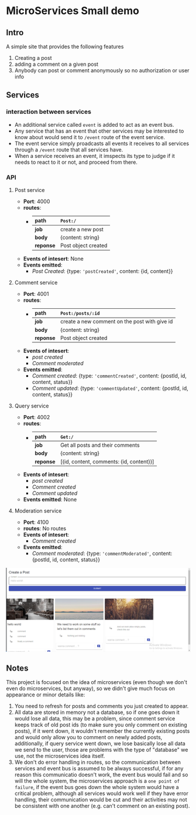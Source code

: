 # MicroServices Small demo

## Intro

A simple site that provides the following features

1. Creating a post
2. adding a comment on a given post
3. Anybody can post or comment anonymously so no authorization or user info

## Services

### interaction between services

* An additional service called `event` is added to act as an event bus.  
* Any service that has an event that other services may be interested to know about would send it to `/event` route of the event service.  
* The event service simply proadcasts all events it receives to all services through a `/event` route that all services have.
* When a service receives an event, it imspects its type to judge if it needs to react to it or not, and proceed from there.

### API

1. Post service
   * **Port**: 4000
   * **routes**:
      * | **path** | `Post:/` |  
        |-|-|
        | **job** | create a new post |  
        | **body** | {content: string} |  
        | **reponse** | Post object created |  
   * **Events of intesert**: None
   * **Events emitted**:
     * *Post Created*: {type: `'postCreated'`, content: {id, content}}

2. Comment service
   * **Port**: 4001
   * **routes**:
      * | **path** | `Post:/posts/:id` |
        |------|-------------------|
        | **job** | create a new comment on the post with give id |  
        | **body** | {content: string} |  
        | **reponse** | Post object created |  
   * **Events of intesert**:
     * *post created*
     * *Comment moderated*
   * **Events emitted**:
     * *Comment created*: {type: `'commentCreated'`, content: {postId, id, content, status}}
     * *Comment updated*: {type: `'commentUpdated'`, content: {postId, id, content, status}}

3. Query service
   * **Port**: 4002
   * **routes**:
      * | **path** | `Get:/` |
        |-|-|
        | **job** | Get all posts and their comments |
        | **body** | {content: string} |  
        | **reponse** | [{id, content, comments: {id, content}}] |
   * **Events of intesert**:
     * *post created*
     * *Comment created*
     * *Comment updated*
   * **Events emitted**: None

4. Moderation service
   * **Port**: 4100
   * **routes**: No routes
   * **Events of intesert**:
     * *Comment created*
   * **Events emitted**:
     * *Comment moderated*: {type: `'commentModerated'`, content: {postId, id, content, status}}

![demo](demo.png)

## Notes

This project is focused on the idea of microservices (even though we don't even do microservices, but anyway), so we didn't give much focus on appearance or minor details like:

1. You need to refresh for posts and comments you just created to appear.
2. All data are stored in memory not a database, so if one goes down it would lose all data, this may be a problem, since comment service keeps track of old post ids (to make sure you only comment on existing posts), if it went down, it wouldn't remember the currently existing posts and would only allow you to comment on newly added posts, additionally, if query service went down, we lose basically lose all data we send to the user, those are problems with the type of "database" we use, not the microservices idea itself.
3. We don't do error handling in routes, so the communication between services and event bus is assumed to be always successful, if for any reason this communicatio doesn't work, the event bus would fail and so will the whole system, the microservices approach is a `one point of failure`, if the event bus goes down the whole system would have a critical problem, although all services would work well if they have error handling, their communication would be cut and their activities may not be consistent with one another (e.g. can't comment on an existing post).
